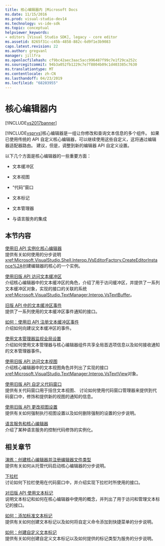 ```yaml
---
title: 核心编辑器内 |Microsoft Docs
ms.date: 11/15/2016
ms.prod: visual-studio-dev14
ms.technology: vs-ide-sdk
ms.topic: conceptual
helpviewer_keywords:
- editors [Visual Studio SDK], legacy - core editor
ms.assetid: 8265f31c-c45b-4858-882c-6d9f1e3b9083
caps.latest.revision: 22
ms.author: gregvanl
manager: jillfra
ms.openlocfilehash: cf9bc42aec3aac5acc996487f99c7e1f29ca252c
ms.sourcegitcommit: 94b3a052fb1229c7e7f8804b09c1d403385c7630
ms.translationtype: MT
ms.contentlocale: zh-CN
ms.lasthandoff: 04/23/2019
ms.locfileid: "68203955"
---
```

# <a name="inside-the-core-editor"></a>核心编辑器内
[!INCLUDE[vs2017banner](../includes/vs2017banner.md)]

[!INCLUDE[vsprvs](../includes/vsprvs-md.md)]核心编辑器是一组让你修改和查询文本信息的多个组件。 如果已使用传统的 API 自定义核心编辑器，可以继续使用这些自定义，这将通过编辑器适配器路由。 建议，但是，调整到新的编辑器 API 自定义设置。  
  
 以下几个方面是核心编辑器的一些重要方面：  
  
- 文本缓冲区  
  
- 文本视图  
  
- “代码”窗口  
  
- 文本标记  
  
- 文本管理器  
  
- 与语言服务的集成  
  
## <a name="in-this-section"></a>本节内容  
 [使用旧 API 实例化核心编辑器](../extensibility/instantiating-the-core-editor-by-using-the-legacy-api.md)  
 提供有关如何使用的分步说明<xref:Microsoft.VisualStudio.Shell.Interop.IVsEditorFactory.CreateEditorInstance%2A>创建编辑器的核心的一个实例。  
  
 [使用旧版 API 访问文本缓冲区](../extensibility/accessing-the-text-buffer-by-using-the-legacy-api.md)  
 介绍核心编辑器中的文本缓冲区的角色，介绍了用于访问缓冲区，并提供了一系列文本缓冲区对象，实现的接口的关联的系统<xref:Microsoft.VisualStudio.TextManager.Interop.VsTextBuffer>。  
  
 [旧版 API 中的文本缓冲区事件](../extensibility/text-buffer-events-in-the-legacy-api.md)  
 提供了一系列使用的文本缓冲区事件通知的接口。  
  
 [如何：使用旧 API 注册文本缓冲区事件](../extensibility/how-to-register-for-text-buffer-events-with-the-legacy-api.md)  
 介绍如何向建议文本缓冲区的事件。  
  
 [使用文本管理器监视全局设置](../extensibility/using-the-text-manager-to-monitor-global-settings.md)  
 介绍如何使用文本管理器与核心编辑器组件共享全局首选项信息以及如何接收通知的文本管理器事件。  
  
 [使用旧版 API 访问文本视图](../extensibility/accessing-thetext-view-by-using-the-legacy-api.md)  
 介绍核心编辑器中的文本视图角色并列出了实现的接口<xref:Microsoft.VisualStudio.TextManager.Interop.VsTextView>对象。  
  
 [使用旧版 API 自定义代码窗口](../extensibility/customizing-code-windows-by-using-the-legacy-api.md)  
 提供有关代码窗口用于括住文本视图、 讨论如何使用代码窗口管理器来提供到代码窗口中，修饰和提供新的视图的通知的信息。  
  
 [使用旧版 API 更改视图设置](../extensibility/changing-view-settings-by-using-the-legacy-api.md)  
 提供有关如何强制执行视图设置以及如何删除强制的设置的分步说明。  
  
 [语言服务和核心编辑器](../extensibility/language-services-and-the-core-editor.md)  
 介绍了某种语言服务的控制代码修饰的实例化。  
  
## <a name="related-sections"></a>相关章节  
 [演练：创建核心编辑器并注册编辑器文件类型](../extensibility/walkthrough-creating-a-core-editor-and-registering-an-editor-file-type.md)  
 提供有关如何从托管代码启动核心编辑器的分步说明。  
  
 [下拉栏](../extensibility/drop-down-bar.md)  
 讨论如何下拉栏使用在代码窗口中，并介绍实现下拉栏时所使用的接口。  
  
 [对旧版 API 使用文本标记](../extensibility/using-text-markers-with-the-legacy-api.md)  
 说明文本标记和如何在核心编辑器中使用的概念，并列出了用于访问和管理文本标记的接口。  
  
 [如何：添加标准文本标记](../extensibility/how-to-add-standard-text-markers.md)  
 提供有关如何创建文本标记以及如何将自定义命令添加到快捷菜单的分步说明。  
  
 [如何：创建自定义文本标记](../extensibility/how-to-create-custom-text-markers.md)  
 提供有关如何创建自定义文本标记以及如何提供的标记类型为服务的分步说明。
